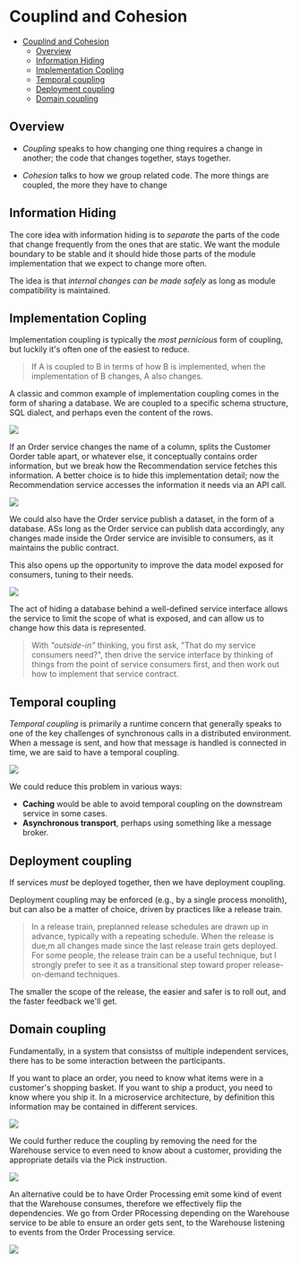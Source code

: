 # Couplind and Cohesion

- [Couplind and Cohesion](#couplind-and-cohesion)
  - [Overview](#overview)
  - [Information Hiding](#information-hiding)
  - [Implementation Copling](#implementation-copling)
  - [Temporal coupling](#temporal-coupling)
  - [Deployment coupling](#deployment-coupling)
  - [Domain coupling](#domain-coupling)

## Overview

* *Coupling* speaks to how changing one thing requires a change in another; the code that changes together, stays together.

* *Cohesion* talks to how we group related code. The more things are coupled, the more they have to change

## Information Hiding

The core idea with information hiding is to *separate* the parts of the code that change frequently from the ones that are static. We want the module boundary to be stable and it should hide those parts of the module implementation that we expect to change more often. 

The idea is that *internal changes can be made safely* as long as module compatibility is maintained.

## Implementation Copling

Implementation coupling is typically the *most pernicious* form of coupling, but luckily it's often one of the easiest to reduce.

> If A is coupled to B in terms of how B is implemented, when the implementation of B changes, A also changes.

A classic and common example of implementation coupling comes in the form of sharing a database. We are coupled to a specific schema structure, SQL dialect, and perhaps even the content of the rows.

![](2021-10-31-14-34-19.png)

If an Order service changes the name of a column, splits the Customer Oorder table apart, or whatever else, it conceptually contains order information, but we break how the Recommendation service fetches this information. A better choice is to hide this implementation detail; now the Recommendation service accesses the information it needs via an API call.

![](2021-10-31-14-34-34.png)

We could also have the Order service publish a dataset, in the form of a database. ASs long as the Order service can publish data accordingly, any changes made inside the Order service are invisible to consumers, as it maintains the public contract.

This also opens up the opportunity to improve the data model exposed for consumers, tuning to their needs.

![](2021-10-31-15-09-55.png)

The act of hiding a database behind a well-defined service interface allows the service to limit the scope of what is exposed, and can allow us to change how this data is represented.

> With *"outside-in"* thinking, you first ask, "That do my service consumers need?", then drive the service interface by thinking of things from the point of service consumers first, and then work out how to implement that service contract.

## Temporal coupling

*Temporal coupling* is primarily a runtime concern that generally speaks to one of the key challenges of synchronous calls in a distributed environment. When a message is sent, and how that message is handled is connected in time, we are said to have a temporal coupling.

![](2021-10-31-15-17-41.png)

We could reduce this problem in various ways:

* **Caching** would be able to avoid temporal coupling on the downstream service in some cases.
* **Asynchronous transport**, perhaps using something like a message broker.

## Deployment coupling

If services *must* be deployed together, then we have deployment coupling.

Deployment coupling may be enforced (e.g., by a single process monolith), but can also be a matter of choice, driven by practices like a release train.

> In a release train, preplanned release schedules are drawn up in advance, typically with a repeating schedule. When the release is due,m all changes made since the last release train gets deployed. For some people, the release train can be a useful technique, but I strongly prefer to see it as a transitional step toward proper release-on-demand techniques.

The smaller the scope of the release, the easier and safer is to roll out, and the faster feedback we'll get.

## Domain coupling

Fundamentally, in a system that consistss of multiple independent services, there has to be some interaction between the participants.

If you want to place an order, you need to know what items were in a customer's shopping basket. If you want to ship a product, you need to know where you ship it. In a microservice architecture, by definition this information may be contained in different services.

![](2021-10-31-15-27-16.png)

We could further reduce the coupling by removing the need for the Warehouse service to even need to know about a customer, providing the appropriate details via the Pick instruction.

![](2021-10-31-15-28-18.png)

An alternative could be to have Order Processing emit some kind of event that the Warehouse consumes, therefore we effectively flip the dependencies. We go from Order PRocessing depending on the Warehouse service to be able to ensure an order gets sent, to the Warehouse listening to events from the Order Processing service.

![](2021-10-31-15-30-11.png)
